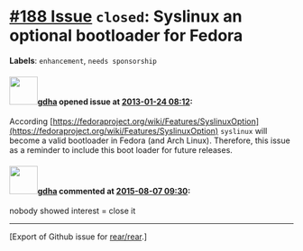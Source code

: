 [\#188 Issue](https://github.com/rear/rear/issues/188) `closed`: Syslinux an optional bootloader for Fedora
===========================================================================================================

**Labels**: `enhancement`, `needs sponsorship`

#### <img src="https://avatars.githubusercontent.com/u/888633?u=cdaeb31efcc0048d3619651aa18dd4b76e636b21&v=4" width="50">[gdha](https://github.com/gdha) opened issue at [2013-01-24 08:12](https://github.com/rear/rear/issues/188):

According
[https://fedoraproject.org/wiki/Features/SyslinuxOption](https://fedoraproject.org/wiki/Features/SyslinuxOption)
`syslinux` will become a valid bootloader in Fedora (and Arch Linux).
Therefore, this issue as a reminder to include this boot loader for
future releases.

#### <img src="https://avatars.githubusercontent.com/u/888633?u=cdaeb31efcc0048d3619651aa18dd4b76e636b21&v=4" width="50">[gdha](https://github.com/gdha) commented at [2015-08-07 09:30](https://github.com/rear/rear/issues/188#issuecomment-128654428):

nobody showed interest = close it

------------------------------------------------------------------------

\[Export of Github issue for
[rear/rear](https://github.com/rear/rear).\]
